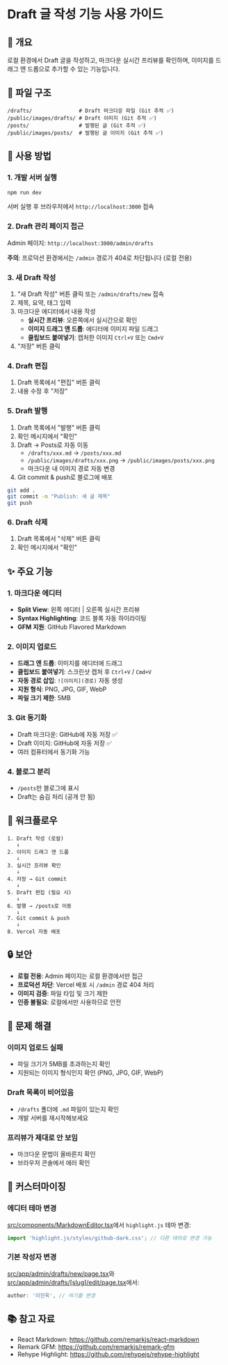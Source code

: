 # Draft 글 작성 기능 사용 가이드

## 🎯 개요

로컬 환경에서 Draft 글을 작성하고, 마크다운 실시간 프리뷰를 확인하며, 이미지를 드래그 앤 드롭으로 추가할 수 있는 기능입니다.

## 📁 파일 구조

```
/drafts/               # Draft 마크다운 파일 (Git 추적 ✅)
/public/images/drafts/ # Draft 이미지 (Git 추적 ✅)
/posts/                # 발행된 글 (Git 추적 ✅)
/public/images/posts/  # 발행된 글 이미지 (Git 추적 ✅)
```

## 🚀 사용 방법

### 1. 개발 서버 실행

```bash
npm run dev
```

서버 실행 후 브라우저에서 `http://localhost:3000` 접속

### 2. Draft 관리 페이지 접근

Admin 페이지: `http://localhost:3000/admin/drafts`

**주의**: 프로덕션 환경에서는 `/admin` 경로가 404로 차단됩니다 (로컬 전용)

### 3. 새 Draft 작성

1. "새 Draft 작성" 버튼 클릭 또는 `/admin/drafts/new` 접속
2. 제목, 요약, 태그 입력
3. 마크다운 에디터에서 내용 작성
   - **실시간 프리뷰**: 오른쪽에서 실시간으로 확인
   - **이미지 드래그 앤 드롭**: 에디터에 이미지 파일 드래그
   - **클립보드 붙여넣기**: 캡처한 이미지 `Ctrl+V` 또는 `Cmd+V`
4. "저장" 버튼 클릭

### 4. Draft 편집

1. Draft 목록에서 "편집" 버튼 클릭
2. 내용 수정 후 "저장"

### 5. Draft 발행

1. Draft 목록에서 "발행" 버튼 클릭
2. 확인 메시지에서 "확인"
3. Draft → Posts로 자동 이동
   - `/drafts/xxx.md` → `/posts/xxx.md`
   - `/public/images/drafts/xxx.png` → `/public/images/posts/xxx.png`
   - 마크다운 내 이미지 경로 자동 변경
4. Git commit & push로 블로그에 배포

```bash
git add .
git commit -m "Publish: 새 글 제목"
git push
```

### 6. Draft 삭제

1. Draft 목록에서 "삭제" 버튼 클릭
2. 확인 메시지에서 "확인"

## ✨ 주요 기능

### 1. 마크다운 에디터
- **Split View**: 왼쪽 에디터 | 오른쪽 실시간 프리뷰
- **Syntax Highlighting**: 코드 블록 자동 하이라이팅
- **GFM 지원**: GitHub Flavored Markdown

### 2. 이미지 업로드
- **드래그 앤 드롭**: 이미지를 에디터에 드래그
- **클립보드 붙여넣기**: 스크린샷 캡처 후 `Ctrl+V` / `Cmd+V`
- **자동 경로 삽입**: `![이미지](경로)` 자동 생성
- **지원 형식**: PNG, JPG, GIF, WebP
- **파일 크기 제한**: 5MB

### 3. Git 동기화
- Draft 마크다운: GitHub에 자동 저장 ✅
- Draft 이미지: GitHub에 자동 저장 ✅
- 여러 컴퓨터에서 동기화 가능

### 4. 블로그 분리
- `/posts`만 블로그에 표시
- Draft는 숨김 처리 (공개 안 됨)

## 📝 워크플로우

```
1. Draft 작성 (로컬)
   ↓
2. 이미지 드래그 앤 드롭
   ↓
3. 실시간 프리뷰 확인
   ↓
4. 저장 → Git commit
   ↓
5. Draft 편집 (필요 시)
   ↓
6. 발행 → /posts로 이동
   ↓
7. Git commit & push
   ↓
8. Vercel 자동 배포
```

## 🔒 보안

- **로컬 전용**: Admin 페이지는 로컬 환경에서만 접근
- **프로덕션 차단**: Vercel 배포 시 `/admin` 경로 404 처리
- **이미지 검증**: 파일 타입 및 크기 제한
- **인증 불필요**: 로컬에서만 사용하므로 안전

## 🐛 문제 해결

### 이미지 업로드 실패
- 파일 크기가 5MB를 초과하는지 확인
- 지원되는 이미지 형식인지 확인 (PNG, JPG, GIF, WebP)

### Draft 목록이 비어있음
- `/drafts` 폴더에 `.md` 파일이 있는지 확인
- 개발 서버를 재시작해보세요

### 프리뷰가 제대로 안 보임
- 마크다운 문법이 올바른지 확인
- 브라우저 콘솔에서 에러 확인

## 🎨 커스터마이징

### 에디터 테마 변경
[src/components/MarkdownEditor.tsx](src/components/MarkdownEditor.tsx#L5)에서 `highlight.js` 테마 변경:

```typescript
import 'highlight.js/styles/github-dark.css'; // 다른 테마로 변경 가능
```

### 기본 작성자 변경
[src/app/admin/drafts/new/page.tsx](src/app/admin/drafts/new/page.tsx)와 [src/app/admin/drafts/[slug]/edit/page.tsx](src/app/admin/drafts/[slug]/edit/page.tsx)에서:

```typescript
author: '이진욱', // 여기를 변경
```

## 📚 참고 자료

- React Markdown: https://github.com/remarkjs/react-markdown
- Remark GFM: https://github.com/remarkjs/remark-gfm
- Rehype Highlight: https://github.com/rehypejs/rehype-highlight

